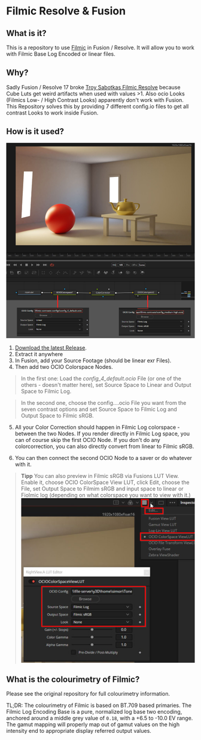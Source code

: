 # Filmic Resolve & Fusion

## What is it?
This is a repository to use [Filmic](https://github.com/sobotka/filmic-blender) in Fusion / Resolve. It will allow you to work with Filmic Base Log Encoded or linear files.

## Why?
Sadly Fusion / Resolve 17 broke  [Troy Sabotkas Filmic Resolve](https://github.com/sobotka/filmic-resolve) because Cube Luts get weird artifacts when used with values >1. Also ocio Looks (Filmics Low- / High Contrast Looks) apparently don't work with Fusion. This Repository solves this by providing 7 different config.io files to get all contrast Looks to work inside Fusion.

## How is it used?

![doc img](doc/doc1.jpg)

1. [Download the latest Release](https://github.com/SimonStorlSchulke/filmic-resolve-fusion/releases/tag/release).
2. Extract it anywhere
3. In Fusion, add your Source Footage (should be linear exr Files).
4. Then add two OCIO Colorspace Nodes.

> In the first one: Load the *config_4_default.ocio* File (or one of the others - doesn't matter here), set Source Space to Linear and Output Space to Filmic Log.

> In the second one, choose the config....ocio File you want from the seven contrast options and set Source Space to Filmic Log and Output Space to Filmic sRGB.

5. All your Color Correction should happen in Filmic Log colorspace - between the two Nodes. If you render directly in Filmic Log space, you can of course skip the first OCIO Node. If you don't do any colorcorrection, you can also directly convert from linear to Filmic sRGB.

6. You can then connect the second OCIO Node to a saver or do whatever with it.

> **Tipp** You can also preview in Filmic sRGB via Fusions LUT View. Enable it, choose OCIO ColorSpace View LUT, click Edit, choose the File, set Output Space to Filmim sRGB and input space to linear or Fiolmic log (depending on what colorspace you want to view with it.)  
![doc img](doc/doc2.jpg)

## What is the colourimetry of Filmic?
Please see the original repository for full colourimetry information.

TL;DR: The colourimetry of Filmic is based on BT.709 based primaries. The Filmic Log Encoding Base is a pure, normalized
log base two encoding, anchored around a middle grey value of `0.18`, with a +6.5 to -10.0 EV range. The gamut mapping
will properly map out of gamut values on the high intensity end to appropriate display referred output values.
